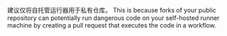 建议仅将自托管运行器用于私有仓库。 This is because forks of your public repository can potentially run dangerous code on your self-hosted runner machine by creating a pull request that executes the code in a workflow.